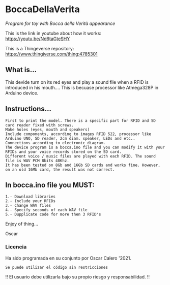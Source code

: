 # BoccaDellaVerita

_Program for toy with Bocca della Verità appearance_

This is the link in youtube about how it works:  https://youtu.be/Nd6taGteSHY

This is a Thingeverse repository: https://www.thingiverse.com/thing:4785301

## What is...
This devide turn on its red eyes and play a sound file when a RFID is introduced in his mouth.... This is becuase processor like Atmega328P in Arduino device. 

## Instructions...

```
First to print the model. There is a specific part for RFID and SD card reader fixed with screws.
Make holes (eyes, mouth and speakers)
Include components, according to images RFID 522, processor like Arduino UNO, SD reader, 2cm diam. speaker, LEDs and etc..
Connections according to electronic diagram.
The device program is a bocca.ino file and you can modify it with your RFIDs and your voice records stored on the SD card.
Different voice / music files are played with each RFID. The sound file is WAV PCM 8bits 48Khz.
It has been tested on 8Gb and 16Gb SD cards and works fine. However, on an old 16Mb card, the result was not correct.
```

## In bocca.ino file you MUST:
```
1.- Download libraries
2.- Include your RFIDs
3.- Change WAV files
4.- Specify seconds of each WAV file
5.- Dupplicate code for more then 3 RFID's
```

Enjoy of thing...

Oscar


### Licencia

Ha sido programada en su conjunto por Oscar Calero '2021.
```
Se puede utilizar el código sin restricciones 
```
!! El usuario debe utilizarla bajo su propio riesgo y responsabilidad. !!
